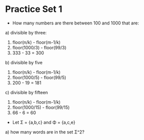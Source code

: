# Practice Set 1

* How many numbers are there between 100 and 1000 that are:

a) divisible by three:

1. floor(n/k) - floor(m-1/k)
2. floor(1000/3) - floor(99/3)
3. 333 - 33 = 300

b) divisible by five

1. floor(n/k) - floor(m-1/k)
2. floor(1000/5) - floor(99/5)
3. 200 - 19 = 181

c) divisible by fifteen

1. floor(n/k) - floor(m-1/k)
2. floor(1000/15) - floor(99/15)
3. 66 - 6 = 60

* Let Σ = {a,b,c} and Φ = {a,c,e}

a) how many words are in the set Σ^2?

 
